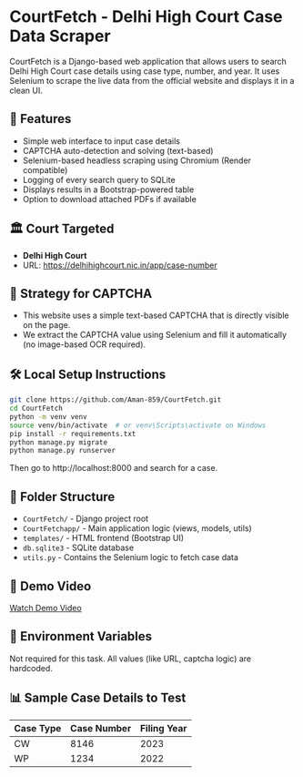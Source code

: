 # CourtFetch - Delhi High Court Case Data Scraper

CourtFetch is a Django-based web application that allows users to search Delhi High Court case details using case type, number, and year. It uses Selenium to scrape the live data from the official website and displays it in a clean UI.

## 🚀 Features

- Simple web interface to input case details
- CAPTCHA auto-detection and solving (text-based)
- Selenium-based headless scraping using Chromium (Render compatible)
- Logging of every search query to SQLite
- Displays results in a Bootstrap-powered table
- Option to download attached PDFs if available

## 🏛️ Court Targeted

- **Delhi High Court**
- URL: https://delhihighcourt.nic.in/app/case-number

## 🧠 Strategy for CAPTCHA

- This website uses a simple text-based CAPTCHA that is directly visible on the page.
- We extract the CAPTCHA value using Selenium and fill it automatically (no image-based OCR required).

## 🛠️ Local Setup Instructions

```bash
git clone https://github.com/Aman-859/CourtFetch.git
cd CourtFetch
python -m venv venv
source venv/bin/activate  # or venv\Scripts\activate on Windows
pip install -r requirements.txt
python manage.py migrate
python manage.py runserver
```

Then go to http://localhost:8000 and search for a case.

## 📁 Folder Structure

- `CourtFetch/` - Django project root
- `CourtFetchapp/` - Main application logic (views, models, utils)
- `templates/` - HTML frontend (Bootstrap UI)
- `db.sqlite3` - SQLite database
- `utils.py` - Contains the Selenium logic to fetch case data

## 📸 Demo Video

[Watch Demo Video](https://drive.google.com/file/d/1-demo-link-or-upload-here)

## 🧪 Environment Variables

Not required for this task. All values (like URL, captcha logic) are hardcoded.

## 📊 Sample Case Details to Test

| Case Type | Case Number | Filing Year |
|-----------|-------------|--------------|
| CW        | 8146        | 2023         |
| WP        | 1234        | 2022         |

